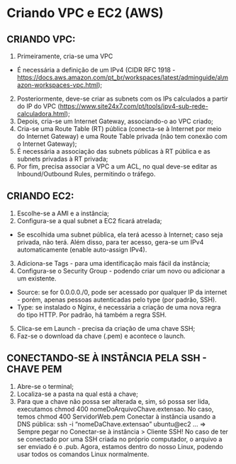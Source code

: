 # Criando VPC e EC2 (AWS)

## CRIANDO VPC:
1. Primeiramente, cria-se uma VPC
- É necessária a definição de um IPv4 (CIDR RFC 1918 - https://docs.aws.amazon.com/pt_br/workspaces/latest/adminguide/a\mazon-workspaces-vpc.html);
2. Posteriormente, deve-se criar as subnets com os IPs calculados a partir do IP do VPC (https://www.site24x7.com/pt/tools/ipv4-sub-rede-calculadora.html);
3. Depois, cria-se um Internet Gateway, associando-o ao VPC criado;
4. Cria-se uma Route Table (RT) pública (conecta-se à Internet por meio do Internet Gateway) e uma Route Table privada (não tem conexão com o Internet Gateway);
5. É necessária a associação das subnets públicas à RT pública e as subnets privadas à RT privada;
6. Por fim, precisa associar a VPC a um ACL, no qual deve-se editar as Inbound/Outbound Rules, permitindo o tráfego.

## CRIANDO EC2:
1. Escolhe-se a AMI e a instância;
2. Configura-se a qual subnet a EC2 ficará atrelada;
- Se escolhida uma subnet pública, ela terá acesso à Internet; caso seja privada, não terá. Além disso, para ter acesso, gera-se um IPv4 automaticamente (enable auto-assign IPv4).
3. Adiciona-se Tags - para uma identificação mais fácil da instância; 
4. Configura-se o  Security Group - podendo criar um novo ou adicionar a um existente.
- Source: se for 0.0.0.0./0, pode ser acessado por qualquer IP da internet - porém, apenas pessoas autenticadas pelo type (por padrão, SSH).
- Type: se instalado o Nginx, é necessária a criação de uma nova regra do tipo HTTP. Por padrão, há também a regra SSH.
5. Clica-se em Launch - precisa da criação de uma chave SSH;
6. Faz-se o download da chave (.pem) e acontece o launch.

## CONECTANDO-SE À INSTÂNCIA PELA SSH - CHAVE PEM
1. Abre-se o terminal;
2. Localiza-se a pasta na qual está a chave;
3. Para que a chave não possa ser alterada e, sim, só possa ser lida, executamos chmod 400 nomeDoArquivoChave.extensao. No caso, temos chmod 400 ServidorWeb.pem
Conectar à instância usando a DNS pública: ssh -i “nomeDaChave.extensao” ubuntu@ec2 … ⇒ Sempre pegar no Conectar-se à instância > Cliente SSH!
No caso de ter se conectado por uma SSH criada no próprio computador, o arquivo a ser enviado é o .pub. Agora, estamos dentro do nosso Linux, podendo usar todos os comandos Linux normalmente.